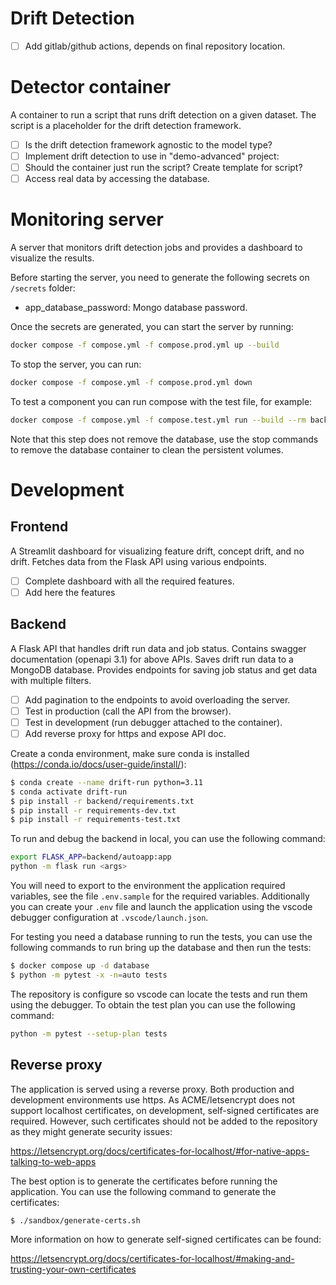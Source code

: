 # Drift Detection

- [ ] Add gitlab/github actions, depends on final repository location.

# Detector container

A container to run a script that runs drift detection on a given dataset.
The script is a placeholder for the drift detection framework.

- [ ] Is the drift detection framework agnostic to the model type?
- [ ] Implement drift detection to use in "demo-advanced" project:
- [ ] Should the container just run the script? Create template for script?
- [ ] Access real data by accessing the database.

# Monitoring server

A server that monitors drift detection jobs and provides a dashboard
to visualize the results.

Before starting the server, you need to generate the following secrets
on `/secrets` folder:

- app_database_password: Mongo database password.

Once the secrets are generated, you can start the server by running:

```bash
docker compose -f compose.yml -f compose.prod.yml up --build
```

To stop the server, you can run:

```bash
docker compose -f compose.yml -f compose.prod.yml down
```

To test a component you can run compose with the test file, for example:

```bash
docker compose -f compose.yml -f compose.test.yml run --build --rm backend
```

Note that this step does not remove the database, use the stop commands
to remove the database container to clean the persistent volumes.

# Development

## Frontend

A Streamlit dashboard for visualizing feature drift, concept drift, and no drift.
Fetches data from the Flask API using various endpoints.

- [ ] Complete dashboard with all the required features.
- [ ] Add here the features

## Backend

A Flask API that handles drift run data and job status.
Contains swagger documentation (openapi 3.1) for above APIs.
Saves drift run data to a MongoDB database.
Provides endpoints for saving job status and get data with multiple filters.

- [ ] Add pagination to the endpoints to avoid overloading the server.
- [ ] Test in production (call the API from the browser).
- [ ] Test in development (run debugger attached to the container).
- [ ] Add reverse proxy for https and expose API doc.

Create a conda environment, make sure conda is installed
(https://conda.io/docs/user-guide/install/):

```bash
$ conda create --name drift-run python=3.11
$ conda activate drift-run
$ pip install -r backend/requirements.txt
$ pip install -r requirements-dev.txt
$ pip install -r requirements-test.txt
```

To run and debug the backend in local, you can use the following command:

```bash
export FLASK_APP=backend/autoapp:app
python -m flask run <args>
```

You will need to export to the environment the application required variables,
see the file `.env.sample` for the required variables. Additionally you can create
your `.env` file and launch the application using the vscode debugger
configuration at `.vscode/launch.json`.

For testing you need a database running to run the tests, you can use the following
commands to run bring up the database and then run the tests:

```bash
$ docker compose up -d database
$ python -m pytest -x -n=auto tests
```

The repository is configure so vscode can locate the tests and run them using
the debugger. To obtain the test plan you can use the following command:

```bash
python -m pytest --setup-plan tests
```

## Reverse proxy

The application is served using a reverse proxy. Both production and
development environments use https. As ACME/letsencrypt does not support
localhost certificates, on development, self-signed certificates are
required. However, such certificates should not be added to the repository
as they might generate security issues:

https://letsencrypt.org/docs/certificates-for-localhost/#for-native-apps-talking-to-web-apps

The best option is to generate the certificates before running the
application. You can use the following command to generate the certificates:

```bash
$ ./sandbox/generate-certs.sh
```

More information on how to generate self-signed certificates can be found:

https://letsencrypt.org/docs/certificates-for-localhost/#making-and-trusting-your-own-certificates
